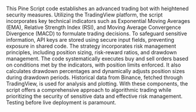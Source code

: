 This Pine Script code establishes an advanced trading bot with heightened security measures. Utilizing the TradingView platform, the script incorporates key technical indicators such as Exponential Moving Averages (EMA), Relative Strength Index (RSI), and Moving Average Convergence Divergence (MACD) to formulate trading decisions. To safeguard sensitive information, API keys are stored using secure input fields, preventing exposure in shared code. The strategy incorporates risk management principles, including position sizing, risk-reward ratios, and drawdown management. The code systematically executes buy and sell orders based on conditions met by the indicators, with position limits enforced. It also calculates drawdown percentages and dynamically adjusts position sizes during drawdown periods. Historical data from Binance, fetched through TradingView, is used for analysis and plotting. With these components, the script offers a comprehensive approach to algorithmic trading while prioritizing the security of sensitive data and effective risk management. Testing before live deployment is paramount.
